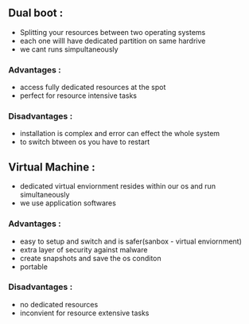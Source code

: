 ## Dual boot :
- Splitting your resources between two operating systems
- each one willl have dedicated partition on same hardrive
- we cant runs simpultaneously
### Advantages :
- access fully dedicated resources at the spot
- perfect for resource intensive tasks
### Disadvantages :
- installation is complex and error can effect the whole system
- to switch btween os you have to restart

## Virtual Machine :
- dedicated virtual enviornment resides within our os and run simultaneously
- we use application softwares
### Advantages :
- easy to setup and switch and is safer(sanbox - virtual enviornment)
- extra layer of security against malware
- create snapshots and save the os conditon
- portable
### Disadvantages :
- no dedicated resources
- inconvient for resource extensive tasks

